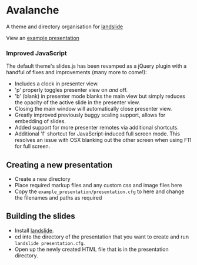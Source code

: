 # Avalanche

A theme and directory organisation for [landslide](https://github.com/adamzap/landslide)

View an [example presentation](http://akrabat.github.com/avalanche/example.html)

### Improved JavaScript

The default theme's slides.js has been revamped as a jQuery plugin with a handful of fixes and improvements (many more to come!):

- Includes a clock in presenter view.
- 'p' properly toggles presenter view on _and_ off.
- 'b' (blank) in presenter mode blanks the main view but simply reduces the opacity of the active slide in the presenter view.
- Closing the main window will automatically close presenter view.
- Greatly improved previously buggy scaling support, allows for embedding of slides.
- Added support for more presenter remotes via additional shortcuts.
- Additional 'f' shortcut for JavaScript-induced full screen mode. This resolves an issue with OSX blanking out the other screen when using F11 for full screen.

## Creating a new presentation

* Create a new directory
* Place required markup files and any custom css and image files here
* Copy the `example_presentation/presentation.cfg` to here and change the filenames and paths as required

## Building the slides

* Install [landslide](https://github.com/adamzap/landslide).
* cd into the directory of the presentation that you want to create and run `landslide presentation.cfg`.
* Open up the newly created HTML file that is in the presentation directory.
